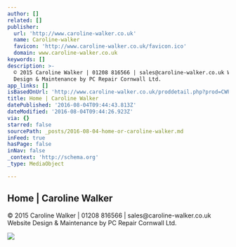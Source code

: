 ```yaml
---
author: []
related: []
publisher:
  url: 'http://www.caroline-walker.co.uk'
  name: Caroline-walker
  favicon: 'http://www.caroline-walker.co.uk/favicon.ico'
  domain: www.caroline-walker.co.uk
keywords: []
description: >-
  © 2015 Caroline Walker | 01208 816566 | sales@caroline-walker.co.uk Website
  Design & Maintenance by PC Repair Cornwall Ltd.
app_links: []
isBasedOnUrl: 'http://www.caroline-walker.co.uk/proddetail.php?prod=CWPC_028'
title: Home | Caroline Walker
datePublished: '2016-08-04T09:44:43.813Z'
dateModified: '2016-08-04T09:44:26.923Z'
via: {}
starred: false
sourcePath: _posts/2016-08-04-home-or-caroline-walker.md
inFeed: true
hasPage: false
inNav: false
_context: 'http://schema.org'
_type: MediaObject

---
```

<article style=""><h1>Home | Caroline Walker</h1><p>© 2015 Caroline Walker | 01208 816566 | sales@caroline-walker.co.uk Website Design &amp; Maintenance by PC Repair Cornwall Ltd.</p><img src="http://www.caroline-walker.co.uk/images/banner-3.jpg" /></article>